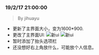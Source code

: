 ### 19/2/17 21:00:00
> By jihuayu
- 更新了主界面大小，变为1600*900.
- 更改了主界面UI:
![新ui](./pics/0217_001.png)
![新ui](./pics/0217_002.png)
- 暂时添加了抬头选项栏
- 还没想好右上角放什么，可能放个人信息。
